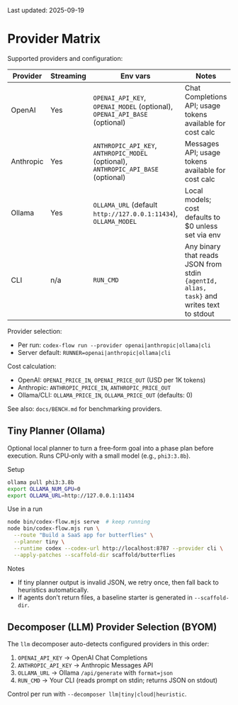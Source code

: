 Last updated: 2025-09-19

# Provider Matrix

Supported providers and configuration:

| Provider | Streaming | Env vars | Notes |
|---|---|---|---|
| OpenAI | Yes | `OPENAI_API_KEY`, `OPENAI_MODEL` (optional), `OPENAI_API_BASE` (optional) | Chat Completions API; usage tokens available for cost calc |
| Anthropic | Yes | `ANTHROPIC_API_KEY`, `ANTHROPIC_MODEL` (optional), `ANTHROPIC_API_BASE` (optional) | Messages API; usage tokens available for cost calc |
| Ollama | Yes | `OLLAMA_URL` (default `http://127.0.0.1:11434`), `OLLAMA_MODEL` | Local models; cost defaults to $0 unless set via env |
| CLI | n/a | `RUN_CMD` | Any binary that reads JSON from stdin `{agentId, alias, task}` and writes text to stdout |

Provider selection:
- Per run: `codex-flow run --provider openai|anthropic|ollama|cli`
- Server default: `RUNNER=openai|anthropic|ollama|cli`

Cost calculation:
- OpenAI: `OPENAI_PRICE_IN`, `OPENAI_PRICE_OUT` (USD per 1K tokens)
- Anthropic: `ANTHROPIC_PRICE_IN`, `ANTHROPIC_PRICE_OUT`
- Ollama/CLI: `OLLAMA_PRICE_IN`, `OLLAMA_PRICE_OUT` (defaults: 0)

See also: `docs/BENCH.md` for benchmarking providers.

## Tiny Planner (Ollama)

Optional local planner to turn a free‑form goal into a phase plan before execution. Runs CPU‑only with a small model (e.g., `phi3:3.8b`).

Setup
```bash
ollama pull phi3:3.8b
export OLLAMA_NUM_GPU=0
export OLLAMA_URL=http://127.0.0.1:11434
```

Use in a run
```bash
node bin/codex-flow.mjs serve  # keep running
node bin/codex-flow.mjs run \
  --route "Build a SaaS app for butterflies" \
  --planner tiny \
  --runtime codex --codex-url http://localhost:8787 --provider cli \
  --apply-patches --scaffold-dir scaffold/butterflies
```

Notes
- If tiny planner output is invalid JSON, we retry once, then fall back to heuristics automatically.
- If agents don’t return files, a baseline starter is generated in `--scaffold-dir`.

## Decomposer (LLM) Provider Selection (BYOM)

The `llm` decomposer auto-detects configured providers in this order:

1) `OPENAI_API_KEY` → OpenAI Chat Completions
2) `ANTHROPIC_API_KEY` → Anthropic Messages API
3) `OLLAMA_URL` → Ollama `/api/generate` with `format=json`
4) `RUN_CMD` → Your CLI (reads prompt on stdin; returns JSON on stdout)

Control per run with `--decomposer llm|tiny|cloud|heuristic`.
